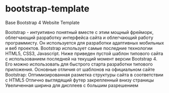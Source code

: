 # bootstrap-template
Base Bootstrap 4 Website Template

Bootstrap - интуитивно понятный вместе с этим мощный фрейморк, облегчающий разработку интерфейса сайта и облегчающий работу программисту. Он используется для разработки адаптивных мобильных и веб проектов. Bootstrap использует самые последние технологии HTML5, CSS3, Javascript.
Ниже приведен пустой шаблон типового сайта с использованием последней на текущий момент версии Bootstrap 4. Его можно использовать для быстрого старта разработки типового приложения.
Основные отличия от шаблонов на официальном сайте Bootstrap:
  Оптимизированная разметка структуры сайта в соответствии с HTML5
  Отлично выглядящий футер закрепленный внизу страницы
  Увеличенная ширина для дисплеев с большим разрешением
